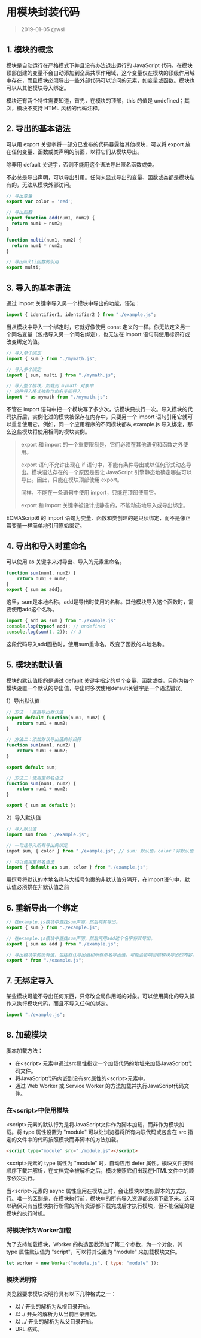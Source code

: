 # 用模块封装代码

> 2019-01-05 @wsl

## 1. 模块的概念

模块是自动运行在严格模式下并且没有办法退出运行的 JavaScript 代码。在模块顶部创建的变量不会自动添加到全局共享作用域，这个变量仅在模块的顶级作用域中存在，而且模块必须导出一些外部代码可以访问的元素，如变量或函数。模块也可以从其他模块导入绑定。

模块还有两个特性需要知道，首先，在模块的顶部，this 的值是 undefined；其次，模块不支持 HTML 风格的代码注释。



## 2. 导出的基本语法

可以用 export 关键字将一部分已发布的代码暴露给其他模块，可以将 export 放在任何变量、函数或类声明的前面，以将它们从模块导出。

除非用 default 关键字，否则不能用这个语法导出匿名函数或类。

不必总是导出声明，可以导出引用。任何未显式导出的变量、函数或类都是模块私有的，无法从模块外部访问。

```javascript
// 导出变量
export var color = 'red';

// 导出函数
export function add(num1, num2) {
  return num1 + num2;
}

function multi(num1, num2) {
  return num1 * num2;
}

// 导出multi函数的引用
export multi;
```



## 3. 导入的基本语法

通过 import 关键字导入另一个模块中导出的功能。语法：

```javascript
import { identifier1, identifier2 } from "./example.js";
```

当从模块中导入一个绑定时，它就好像使用 const 定义的一样。你无法定义另一个同名变量（包括导入另一个同名绑定），也无法在 import 语句前使用标识符或改变绑定的值。

```javascript
// 导入单个绑定
import { sum } from "./mymath.js";

// 导入多个绑定
import { sum, multi } from "./mymath.js";

// 导入整个模块，加载到 mymath 对象中
// 这种导入格式被称作命名空间导入
import * as mymath from "./mymath.js";
```

不管在 import 语句中把一个模块写了多少次，该模块只执行一次。导入模块的代码执行后，实例化过的模块被保存在内存中，只要另一个 import 语句引用它就可以重复使用它。例如，同一个应用程序的不同模块都从 example.js 导入绑定，那么这些模块将使用相同的模块实例。

> export 和 import 的一个重要限制是，它们必须在其他语句和函数之外使用。
>
> export 语句不允许出现在 if 语句中，不能有条件导出或以任何形式动态导出。模块语法存在的一个原因是要让 JavaScript 引擎静态地确定哪些可以导出。因此，只能在模块顶部使用 export。
>
> 同样，不能在一条语句中使用 import，只能在顶部使用它。
>
> export 和 import 关键字被设计成静态的，不能动态地导入或导出绑定。

ECMAScript6 的 import 语句为变量、函数和类创建的是只读绑定，而不是像正常变量一样简单地引用原始绑定。



## 4. 导出和导入时重命名

可以使用 as 关键字来对导出、导入的元素重命名。

```javascript
function sum(num1, num2) {
    return num1 + num2;
}
export { sum as add};
```

这里，sum是本地名称，add是导出时使用的名称。其他模块导入这个函数时，需要使用add这个名称。

```javascript
import { add as sum } from "./example.js"
console.log(typeof add); // undefined
console.log(sum(1, 2)); // 3
```

这段代码导入add函数时，使用sum重命名，改变了函数的本地名称。



## 5. 模块的默认值

模块的默认值指的是通过 default 关键字指定的单个变量、函数或类，只能为每个模块设置一个默认的导出值，导出时多次使用default关键字是一个语法错误。

1）导出默认值

```javascript
// 方法一：直接导出默认值
export default function(num1, num2) {
    return num1 + num2;
}

// 方法二：添加默认导出值的标识符
function sum(num1, num2) {
    return num1 + num2;
}

export default sum;

// 方法三：使用重命名语法
function sum(num1, num2) {
    return num1 + num2;
}

export { sum as default };
```



2）导入默认值

```javascript
// 导入默认值
import sum from "./example.js";

// 一句话导入所有导出的绑定
impot sum, { color } from "./example.js"; // sum: 默认值，color：非默认值

// 可以使用重命名语法
import { default as sum, color } from "./example.js";
```

用逗号将默认的本地名称与大括号包裹的非默认值分隔开，在import语句中，默认值必须排在非默认值之前



## 6. 重新导出一个绑定

```javascript
// 在example.js模块中查找sum声明，然后将其导出。
export { sum } from "./example.js";

// 在example.js模块中查找sum声明，然后再用add这个名字将其导出。
export { sum as add } from "./example.js";

// 导出模块中的所有值，包括默认导出值和所有命名导出值。可能会影响当前模块导出的内容，如默认导出。
export * from "./example.js";
```



## 7. 无绑定导入

某些模块可能不导出任何东西，只修改全局作用域的对象。可以使用简化的导入操作来执行模块代码，而且不导入任何的绑定。

```javascript
import "./example.js";
```



## 8. 加载模块

脚本加载方法：

- 在\<script\> 元素中通过src属性指定一个加载代码的地址来加载JavaScript代码文件。
- 将JavaScript代码内嵌到没有src属性的\<script\>元素中。
- 通过 Web Worker 或 Service Worker 的方法加载并执行JavaScript代码文件。

### 在\<script\>中使用模块

\<script\>元素的默认行为是将JavaScript文件作为脚本加载，而非作为模块加载。将 type 属性设置为 "module" 可以让浏览器将所有内联代码或包含在 src 指定的文件中的代码按照模块而非脚本的方法加载。

```html
<script type="module" src="./module.js"></script>
```

\<script\>元素的 type 属性为 "module" 时，自动应用 defer 属性。模块文件按照顺序下载并解析，在文档完全被解析之后，模块按照它们出现在HTML文件中的顺序依次执行。 

当\<script\>元素的 async 属性应用在模块上时，会让模块以类似脚本的方式执行。唯一的区别是，在模块执行前，模块中的所有导入资源都必须下载下来。这可以确保只有当模块执行所需的所有资源都下载完成后才执行模块，但不能保证的是模块的执行时机。

### 将模块作为Worker加载

为了支持加载模块，Worker 的构造函数添加了第二个参数，为一个对象，其 type 属性默认值为 "script"，可以将其设置为 "module" 来加载模块文件。

```javascript
let worker = new Worker("module.js", { type: "module" });
```

### 模块说明符

浏览器要求模块说明符具有以下几种格式之一：

- 以 / 开头的解析为从根目录开始。
- 以 ./ 开头的解析为从当前目录开始。
- 以 ../ 开头的解析为从父目录开始。
- URL 格式。

